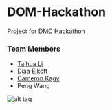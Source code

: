 # DOM-Hackathon
Project for [DMC Hackathon](http://hackdmc.org)

### Team Members
* [Taihua Li](https://www.linkedin.com/in/taihuali)
* [Diaa Elkott](https://ca.linkedin.com/in/elkott)
* [Cameron Kagy](https://www.linkedin.com/in/cameronkagy)
* Peng Wang


![alt tag](https://pbs.twimg.com/media/CnhbM3GUMAAMuIz.jpg)
